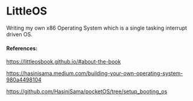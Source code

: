 # LittleOS
Writing my own x86 Operating System which is a single tasking interrupt driven OS.




#### References:
https://littleosbook.github.io/#about-the-book

https://hasinisama.medium.com/building-your-own-operating-system-980a4498104

https://github.com/HasiniSama/pocketOS/tree/setup_booting_os
